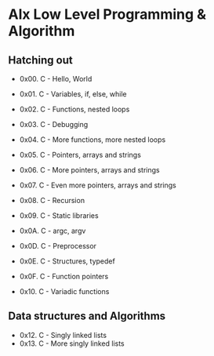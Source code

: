# Alx Low Level Programming & Algorithm

## Hatching out

- 0x00. C - Hello, World
- 0x01. C - Variables, if, else, while
- 0x02. C - Functions, nested loops
- 0x03. C - Debugging
- 0x04. C - More functions, more nested loops
- 0x05. C - Pointers, arrays and strings
- 0x06. C - More pointers, arrays and strings
- 0x07. C - Even more pointers, arrays and strings
- 0x08. C - Recursion
- 0x09. C - Static libraries

- 0x0A. C - argc, argv
- 0x0D. C - Preprocessor
- 0x0E. C - Structures, typedef
- 0x0F. C - Function pointers
- 0x10. C - Variadic functions

## Data structures and Algorithms

- 0x12. C - Singly linked lists
- 0x13. C - More singly linked lists
